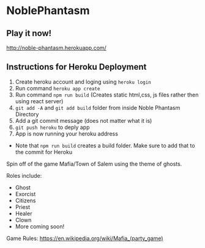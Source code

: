 # NoblePhantasm

## Play it now!
http://noble-phantasm.herokuapp.com/

## Instructions for Heroku Deployment
1) Create heroku account and loging using `heroku login`
2) Run command `heroku app create`
3) Run command `npm run build` (Creates static html,css, js files rather then using react server)
4) `git add -A` and `git add build` folder from inside Noble Phantasm Directory
5) Add a git commit message (does not matter what it is)
6) `git push heroku` to deply app
7) App is now running your heroku address

* Note that `npm run build` creates a build folder. Make sure to add that to the commit for Heroku

Spin off of the game Mafia/Town of Salem using the theme of ghosts.

Roles include:
  - Ghost
  - Exorcist
  - Citizens
  - Priest
  - Healer
  - Clown
  - More coming soon!
  
Game Rules:
  https://en.wikipedia.org/wiki/Mafia_(party_game)
